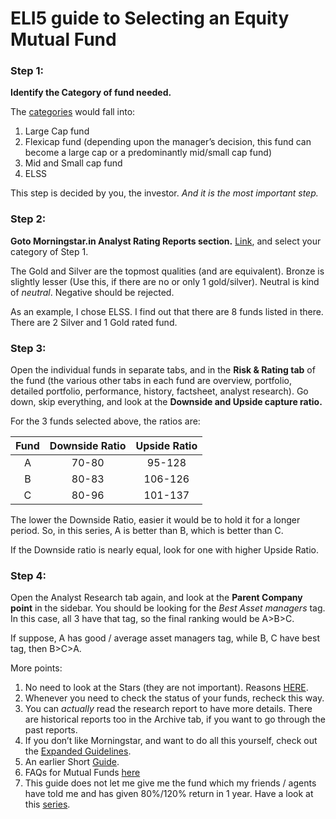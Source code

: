 # ELI5 guide to Selecting an Equity Mutual Fund

### Step 1:

**Identify the Category of fund needed.**

The [categories](http://www.reddit.com/r/IndiaInvestments/comments/2nh998/types_of_mutual_funds_eli5_series/) would fall into:

1.  Large Cap fund
2.  Flexicap fund (depending upon the manager’s decision, this fund can become a large cap or a predominantly mid/small cap fund)
3.  Mid and Small cap fund
4.  ELSS

This step is decided by you, the investor. *And it is the most important step.*

### Step 2:

**Goto Morningstar.in Analyst Rating Reports section.** [Link](http://morningstar.in/featured-reports.aspx), and select your category of Step 1.

The Gold and Silver are the topmost qualities (and are equivalent). Bronze is slightly lesser (Use this, if there are no or only 1 gold/silver). Neutral is kind of *neutral*. Negative should be rejected.

As an example, I chose ELSS. I find out that there are 8 funds listed in there. There are 2 Silver and 1 Gold rated fund.

### Step 3:

Open the individual funds in separate tabs, and in the **Risk & Rating tab** of the fund (the various other tabs in each fund are overview, portfolio, detailed portfolio, performance, history, factsheet, analyst research). Go down, skip everything, and look at the **Downside and Upside capture ratio.**

For the 3 funds selected above, the ratios are:

| Fund | Downside Ratio | Upside Ratio |
|:----:|:--------------:|:------------:|
|  A   |     70-80      |    95-128    |
|  B   |     80-83      |   106-126    |
|  C   |     80-96      |   101-137    |

The lower the Downside Ratio, easier it would be to hold it for a longer period. So, in this series, A is better than B, which is better than C.

If the Downside ratio is nearly equal, look for one with higher Upside Ratio.

### Step 4:

Open the Analyst Research tab again, and look at the **Parent Company point** in the sidebar. You should be looking for the *Best Asset managers* tag. In this case, all 3 have that tag, so the final ranking would be A>B>C.

If suppose, A has good / average asset managers tag, while B, C have best tag, then B>C>A.

More points:

1.  No need to look at the Stars (they are not important). Reasons [HERE](http://redd.it/182apk).
2.  Whenever you need to check the status of your funds, recheck this way.
3.  You can *actually* read the research report to have more details. There are historical reports too in the Archive tab, if you want to go through the past reports.
4.  If you don’t like Morningstar, and want to do all this yourself, check out the [Expanded Guidelines](http://redd.it/2ai6hy).
5.  An earlier Short [Guide](http://redd.it/17mhp4).
6.  FAQs for Mutual Funds [here](http://redd.it/21tmss)
7.  This guide does not let me give me the fund which my friends / agents have told me and has given 80%/120% return in 1 year. Have a look at this [series](http://redd.it/1xotcf).
